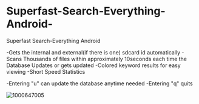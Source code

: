 # Superfast-Search-Everything-Android-
Superfast Search-Everything Android

-Gets the internal and external(if there is one) sdcard id automatically
-Scans Thousands of files within approximately 10seconds each time the Database Updates or gets updated
-Colored keyword results for easy viewing
-Short Speed Statistics

-Entering "u" can update the database anytime needed
-Entering "q" quits

![1000647005](https://github.com/user-attachments/assets/c6b5594c-8dbe-459f-bc90-fd9f4be3b748)
